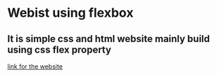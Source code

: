 # Webist using flexbox
## It is simple css and html website mainly build using css flex property 
[link for the website](https://objective-mahavira-ef0268.netlify.app/ "website using flexbox")
